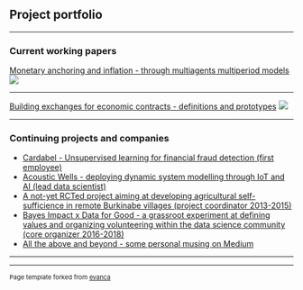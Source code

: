 ## Project portfolio

---

### Current working papers 

[Monetary anchoring and inflation - through multiagents multiperiod models](/sample_page)
<img src="images/dummy_thumbnail.jpg?raw=true"/>

---
[Building exchanges for economic contracts - definitions and prototypes](/pdf/sample_presentation.pdf)
<img src="images/dummy_thumbnail.jpg?raw=true"/>

---

### Continuing projects and companies

- [Cardabel - Unsupervised learning for financial fraud detection (first employee)](http://cardabel.com/)
- [Acoustic Wells - deploying dynamic system modelling through IoT and AI (lead data scientist)](https://www.acoustic-wells.com/)
- [A not-yet RCTed project aiming at developing agricultural self-sufficience in remote Burkinabe villages (project coordinator 2013-2015)](http://fcpe.henriiv.free.fr/pdf/20140207_StagesMathsPhysique.pdf)
- [Bayes Impact x Data for Good - a grassroot experiment at defining values and organizing volunteering within the data science community (core organizer 2016-2018)](https://dataforgood.fr/)
- [All the above and beyond - some personal musing on Medium](https://medium.com/@nicolaszhang)

---




---
<p style="font-size:11px">Page template forked from <a href="https://github.com/evanca/quick-portfolio">evanca</a></p>
<!-- Remove above link if you don't want to attibute -->
